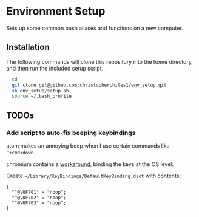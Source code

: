 # Environment Setup

Sets up some common bash aliases and functions on a new computer.

## Installation

The following commands will clone this repository into the home directory, and then run the included setup script.

```bash
  cd
  git clone git@github.com:christopherchiles1/env_setup.git
  sh env_setup/setup.sh
  source ~/.bash_profile
```


## TODOs

### Add script to auto-fix beeping keybindings
atom makes an annoying beep when I use certain commands like `^+cmd+down`.

chromium contains a [workaround](https://bugs.chromium.org/p/chromium/issues/detail?id=916460), binding the keys at the OS level:

Create `~/Library/KeyBindings/DefaultKeyBinding.dict` with contents:
```
{
  "^@\UF701" = "noop";
  "^@\UF702" = "noop";
  "^@\UF703" = "noop";
}
```

